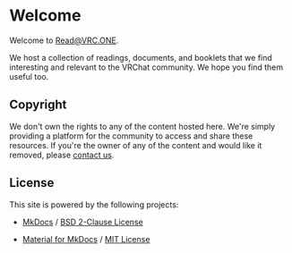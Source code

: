 # Welcome

Welcome to Read@VRC.ONE.

We host a collection of readings, documents, and booklets that we find interesting and relevant to the VRChat community. We hope you find them useful too.

## Copyright

We don't own the rights to any of the content hosted here. We're simply providing a platform for the community to access and share these resources. If you're the owner of any of the content and would like it removed, please [contact us](contact.md).

## License

This site is powered by the following projects:

 - [MkDocs](https://www.mkdocs.org) / [BSD 2-Clause License](https://opensource.org/licenses/BSD-2-Clause)

 - [Material for MkDocs](https://squidfunk.github.io/mkdocs-material/) / [MIT License](https://opensource.org/licenses/MIT)
